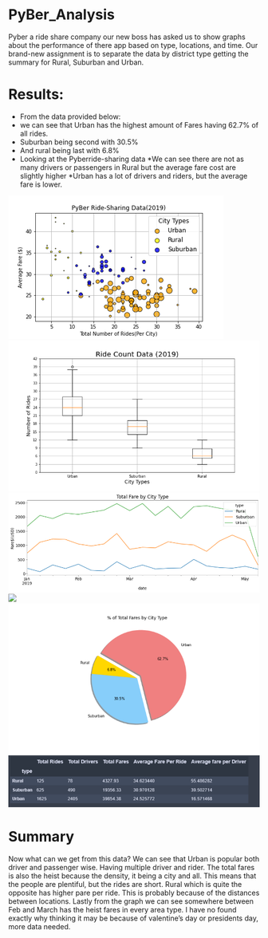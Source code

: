 # PyBer_Analysis

Pyber a ride share company our new boss has asked us to show graphs about the performance of there app based on type, locations, and time. Our brand-new assignment is to separate the data by district type getting the summary for Rural, Suburban and Urban. 


# Results:
* From the data provided below:
* we can see that Urban has the highest amount of Fares having 62.7% of all rides.
* Suburban being second with 30.5%
* And rural being last with 6.8%
* Looking at the Pyberride-sharing data
	*We can see there are not as many drivers or passengers in Rural but the average fare cost are slightly higher
	*Urban has a lot of drivers and riders, but the average fare is lower.

![](/analysis/Fig1.png)
![](/analysis/Fig2.png)
![](/analysis/fig3.png)
![](/analysis/Fig4.png)
![](/analysis/Fig5.png)
![](/analysis/fig6.png)

# Summary 
Now what can we get from this data? We can see that Urban is popular both driver and passenger wise. Having multiple driver and rider. The total fares is also the heist because the density, it being a city and all. This means that the people are plentiful, but the rides are short. Rural which is quite the opposite has higher pare per ride. This is probably because of the distances between locations. Lastly from the graph we can see somewhere between Feb and March has the heist fares in every area type. I have no found exactly why thinking it may be because of valentine’s day or presidents day, more data needed. 
